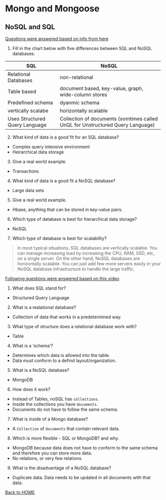 # Mongo and Mongoose

## NoSQL and SQL
[Questions were answered based on info from here](https://www.thegeekstuff.com/2014/01/sql-vs-nosql-db/?utm_source=tuicool)

1. Fill in the chart below with five differences between SQL and NoSQL databases:

SQL                  |  NoSQL
---------------------|-----------------
Relational Databases | non-relational
Table based | document based, key-value, graph, wide-column stores
Predefined schema | dyanmic schema
vertically scalabe | horizontally scalable
Uses Structured Query Language | Collection of documents (somtimes called UnQL for Unstructured Query Language)

2. What kind of data is a good fit for an SQL database?
  - Complex query intensive environment
  - Heirarchical data storage
3. Give a real world example.
  - Transactions
4. What kind of data is a good fit a NoSQL database?
  - Large data sets
5. Give a real world example.
  - Hbase, anything that can be stored in key-value pairs.
6. Which type of database is best for hierarchical data storage?
  - NoSQL
7. Which type of database is best for scalability?
> In most typical situations, SQL databases are vertically scalable. You can manage increasing load by increasing the CPU, RAM, SSD, etc, on a single server. On the other hand, NoSQL databases are horizontally scalable. You can just add few more servers easily in your NoSQL database infrastructure to handle the large traffic.

[Following questions were answered based on this video](https://www.youtube.com/watch?v=ZS_kXvOeQ5Y)

1. What does SQL stand for?
  - Structured Query Language
2. What is a realational database?
  - Collection of data that works in a predetermined way.
3. What type of structure does a relational database work with?
  - Table
4. What is a ‘schema’?
  - Determines which data is allowed into the table.
  - Data must conform to a defind layout/organization.
5. What is a NoSQL database?
  - MongoDB
6. How does it work?
  - Instead of Tables, noSQL has `collections`.
  - Inside the collections you have `documents`.
  - Documents do not have to follow the same schema.
7. What is inside of a Mongo database?
  - A `Collection` of `documents` that contain relevant data.
8. Which is more flexible - SQL or MongoDB? and why.
  - MongoDB because data does not have to conform to the same schema and therefore you can store more data.
  - No relations, or very few relations. 
9. What is the disadvantage of a NoSQL database?
  - Duplicate data. Data needs to be updated in all documents with that data.

[Back to HOME](../README.md)